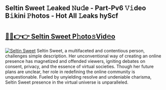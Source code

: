 ## Seltin Sweet 𝙻eaked 𝙽u𝚍e - Part-Pv6 𝚅𝚒deo B𝚒kini 𝙿hotos - Hot All 𝙻eaks hyScf

# <h2><a href="http://ld3vf6.urlbe.top/?page=Seltin+Sweet">🔗🔗👉👉 Seltin Sweet P𝚑oto𝚜Vid𝚎o</a></h2>

[![Seltin Sweet](https://i.imgur.com/eBuTRDB.gif)](http://ld3vf6.urlbe.top/?page=Seltin+Sweet)
Seltin Sweet, a multifaceted and contentious person, challenges simple description. Her unconventional way of creating an online presence has magnetized and offended viewers, igniting debates on consent, privacy, and the essence of virtual societies. Though her future plans are unclear, her role in redefining the online community is unquestionable. Fueled by unyielding resolve and undeniable charisma, Seltin Sweet presence in the virtual universe is unparalleled.
